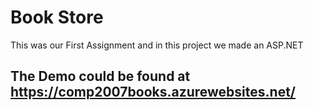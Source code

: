 <h1>Book Store</h1>
<p>This was our First Assignment and in this project we made an ASP.NET </p>
<h2>The Demo could be found at <a href="https://comp2007books.azurewebsites.net/">https://comp2007books.azurewebsites.net/</a></h2>